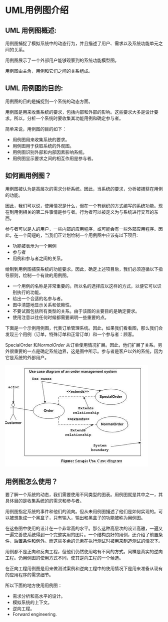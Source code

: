 # UML用例图介绍

## UML 用例图概述:

用例图捕捉了模拟系统中的动态行为，并且描述了用户、需求以及系统功能单元之间的关系。

用例图展示了一个外部用户能够观察到的系统功能模型图。

用例图由主角，用例和它们之间的关系组成。

## UML 用例图的目的:

用例图的目的是捕捉到一个系统的动态方面。

用例图是用来收集系统的要求，包括内部和外部的影响。这些要求大多是设计要求。所以，分析一个系统时要收集其功能用例和确定参与者。

简单来说，用例图的目的如下：

- 用例图用来收集系统的要求。
- 用例图用于获取系统的外观图。
- 用例图识别外部和内部因素影响系统。
- 用例图显示要求之间的相互作用是参与者。

## 如何画用例图？

用例图被认为是高层次的需求分析系统。因此，当系统的要求，分析被捕获在用例的功能。

因此，我们可以说，使用情况是什么，但在一个有组织的方式编写的系统功能。现在到用例相关的第二件事情是参与者。行为者可以被定义为与系统进行交互的东西。

参与者可以是人的用户，一些内部的应用程序，或可能会有一些外部应用程序。因此，在一个简短的，当我们正计划绘制一个用例图中应该有以下项目:

- 功能被表示为一个用例
- 参与者
- 用例和参与者之间的关系。

绘制到用例图捕获系统的功能要求。因此，确定上述项目后，我们必须遵循以下指导原则，绘制一个有效的用例图。

- 一个用例的名称是非常重要的。所以名的选择应以这样的方式，以便它可以识别执行的功能。
- 给出一个合适的名参与者。
- 图中清楚地显示关系和依赖性。
- 不要试图包括所有类型的关系。由于该图的主要目的是确定要求。
- 使用注意以往任何时候都需要阐明一些重要的点。

下面是一个示例用例图，代表订单管理系统。因此，如果我们看看图，那么我们会发现三个用例（订单，特殊订单和正常订单）和一个参与者：顾客。

SpecialOrder 和*NormalOrder* 从订单使用情况扩展。因此，他们扩展了关系。另外很重要的一点是确定系统边界，这是图中所示。参与者是客户以外的系统，因为它是系统的外部用户。

![img](UML用例图介绍.assets/1503571564460760.png)

## 用例图怎么使用？

要了解一个系统的动态，我们需要使用不同类型的图表。用例图就是其中之一，其具体目的是收集系统的的需求和参与者。

用例图指定系统的事件和他们的流向。但从未用例图描述了他们是如何实现的。可以被想象成一个黑盒子，只有输入，输出和黑盒子的功能被称为用例图。

在这些图中使用的设计在一个非常高的水平。那么这种高层次的设计高雅，一遍又一遍完善使系统得到一个完整实用的图片。一个结构良好的用例，还介绍了前置条件，后置条件和例外。而这些多余的元素在执行测试时被用来制造测试的情况下。

用例都不是正向和反向工程，但他们仍然使用略有不同的方式。同样是真实的逆向工程。仍用例图的使用方式不同，使其逆向工程的一个候选。

在正向工程用例图是用来做测试案例和逆向工程中的使用情况下是用来准备从现有的应用程序的需求细节。

所以下面的地方使用用例图：

- 需求分析和高水平的设计。
- 模拟系统的上下文。
- 逆向工程。
- Forward engineering.